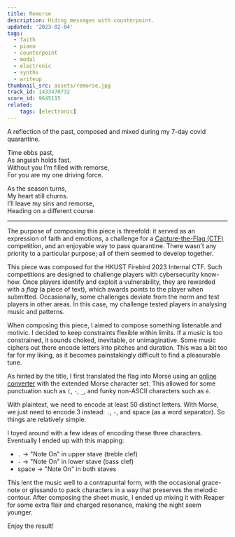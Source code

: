 ```yaml
---
title: Remorse
description: Hiding messages with counterpoint.
updated: '2023-02-04'
tags:
  - faith
  - piano
  - counterpoint
  - modal
  - electronic
  - synths
  - writeup
thumbnail_src: assets/remorse.jpg
track_id: 1433470732
score_id: 9645115
related:
    tags: [electronic]
---
```


A reflection of the past, composed and mixed during my 7-day covid quarantine.

Time ebbs past,  
As anguish holds fast.  
Without you I’m filled with remorse,  
For you are my one driving force.

As the season turns,  
My heart still churns.  
I’ll leave my sins and remorse,  
Heading on a different course.

---

The purpose of composing this piece is threefold: it served as an expression of faith and emotions, a challenge for a [Capture-the-Flag (CTF)](/tags/ctf) competition, and an enjoyable way to pass quarantine. There wasn't any priority to a particular purpose; all of them seemed to develop together.

This piece was composed for the HKUST Firebird 2023 Internal CTF. Such competitions are designed to challenge players with cybersecurity know-how. Once players identify and exploit a vulnerability, they are rewarded with a *flag* (a piece of text), which awards points to the player when submitted. Occasionally, some challenges deviate from the norm and test players in other areas. In this case, my challenge tested players in analysing music and patterns.

When composing this piece, I aimed to compose something listenable and motivic. I decided to keep constraints flexible within limits. If a music is too constrained, it sounds choked, inevitable, or unimaginative. Some music ciphers out there encode letters into pitches and duration. This was a bit too far for my liking, as it becomes painstakingly difficult to find a pleasurable tune.

As hinted by the title, I first translated the flag into Morse using an [online converter](https://onlineasciitools.com/convert-ascii-to-morse) with the extended Morse character set. This allowed for some punctuation such as `(`, `-`, `_`, and funky non-ASCII characters such as `é`.

With plaintext, we need to encode at least 50 distinct letters. With Morse, we just need to encode 3 instead: `.`, `-`, and space (as a word separator). So things are relatively simple.

I toyed around with a few ideas of encoding these three characters. Eventually I ended up with this mapping:

* `.` → "Note On" in upper stave (treble clef)
* `-` → "Note On" in lower stave (bass clef)
* space → "Note On" in both staves

This lent the music well to a contrapuntal form, with the occasional grace-note or glissando to pack characters in a way that preserves the melodic contour. After composing the sheet music, I ended up mixing it with Reaper for some extra flair and charged resonance, making the night seem younger.

Enjoy the result!
